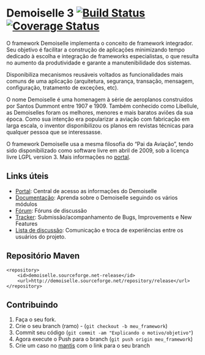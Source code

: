 Demoiselle 3 [![Build Status](https://travis-ci.org/demoiselle/framework.svg?branch=3.0.0-SNAPSHOT)](https://travis-ci.org/demoiselle/framework) [![Coverage Status](https://coveralls.io/repos/github/demoiselle/framework/badge.svg?branch=branch=3.0.0-SNAPSHOT)](https://coveralls.io/github/demoiselle/framework?branch=branch=3.0.0-SNAPSHOT)
=============

O framework Demoiselle implementa o conceito de framework integrador.
Seu objetivo é facilitar a construção de aplicações minimizando tempo
dedicado à escolha e integração de frameworks especialistas, o que
resulta no aumento da produtividade e garante a manutenibilidade dos sistemas.

Disponibiliza mecanismos reusáveis voltados as funcionalidades mais
comuns de uma aplicação (arquitetura, segurança, transação, mensagem,
configuração, tratamento de exceções, etc).

O nome Demoiselle é uma homenagem à série de aeroplanos construídos
por Santos Dummont entre 1907 e 1909. Também conhecido como Libellule,
as Demoiselles foram os melhores, menores e mais baratos aviões da sua
época. Como sua intenção era popularizar a aviação com fabricação em larga
escala, o inventor disponibilizou os planos em revistas técnicas para
qualquer pessoa que se interessasse.

O framework Demoiselle usa a mesma filosofia do “Pai da Aviação”,
tendo sido disponibilizado como software livre em abril de 2009, sob a
licença livre LGPL version 3. Mais informações no [portal](www.frameworkdemoiselle.gov.br).


Links úteis
-----------

* [Portal](http://frameworkdemoiselle.gov.br): Central de acesso as informações do Demoiselle
* [Documentação](http://demoiselle.sf.net/docs): Aprenda sobre o Demoiselle seguindo os vários módulos
* [Fórum](http://forum.frameworkdemoiselle.gov.br): Fóruns de discussão
* [Tracker](http://tracker.frameworkdemoiselle.gov.br): Submissão/acompanhamento de Bugs, Improvements e New Features
* [Lista de discussão](https://lists.sourceforge.net/lists/listinfo/demoiselle-users): Comunicação e troca de experiências entre os usuários do projeto.


Repositório Maven
-----------

    <repository>
        <id>demoiselle.sourceforge.net-release</id>
        <url>http://demoiselle.sourceforge.net/repository/release</url>
    </repository>


Contribuindo
------------

1. Faça o seu fork.
2. Crie o seu branch (ramo) - (`git checkout -b meu_framework`)
3. Commit seu código (`git commit -am "Explicando o motivo/objetivo"`)
4. Agora execute o Push para o branch (`git push origin meu_framework`)
5. Crie um caso no [mantis][1] com o link para o seu branch


[1]: http://tracker.frameworkdemoiselle.gov.br
